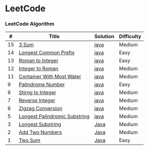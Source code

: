 
LeetCode
========

### LeetCode Algorithm


| # | Title | Solution | Difficulty |
|---| ----- | -------- | ---------- |
|15| [3 Sum](https://leetcode.com/problems/3sum/) | [java](./algorithms/java/3sum/threeSum.java) | Medium| 
|14| [Longest Common Prefix](https://leetcode.com/problems/longest-common-prefix/) | [java](./algorithms/java/longestcommonprefix/longestcommonprefix.java)| Easy |
|13| [Roman to Integer](https://leetcode.com/problems/roman-to-integer/) | [java](./algorithms/java/romantointeger/romanToInteger.java) | Easy | 
|12| [Integer to Roman](https://leetcode.com/problems/integer-to-roman/) | [java](./algorithms/java/integertoroman/integerToRoman.java) | Medium |
|11| [Container With Most Water](https://leetcode.com/problems/container-with-most-water/) | [java](./algorithms/java/containerwithmostwater/container.java) | Medium | 
|9| [Palindrome Number](https://leetcode.com/problems/palindrome-number/) | [java](./algorithms/java/palindromenumber/palindrome.java) | Easy |
|8| [Stirng to Integer](https://leetcode.com/problems/string-to-integer-atoi/) | [java](./algorithms/java/stirngtointeger/stringToInteger.java) | Medium|
|7| [Reverse Integer](https://leetcode.com/problems/reverse-integer/) | [java](./algorithms/java/reverseinteger/reverseInteger.java) | Medium |
|6| [Zigzag Conversion](https://leetcode.com/problems/zigzag-conversion/) |[java](./algorithms/java/zigzagconversion/zigzag.java) | Medium|
|5| [Longest Palindromic Substring](https://leetcode.com/problems/longest-palindromic-substring/) | [java](./algorithms/java/longestpalindromicsubstring/longestPalindromicSubstring.java) | Medium | 
|3| [Longest Substring](https://leetcode.com/problems/longest-substring-without-repeating-characters/) | [Java](./algorithms/java/longestsubstring/longestSubstring.java)|Medium|
|2| [Add Two Numbers](https://leetcode.com/problems/add-two-numbers) | [Java](./algorithms/java/addtwonumbers/addTwoNumbers.java)|Medium |
|1|[Two Sum](https://leetcode.com/problems/two-sum)| [Java](./algorithms/java/twosum/twoSum.java)|Easy|


